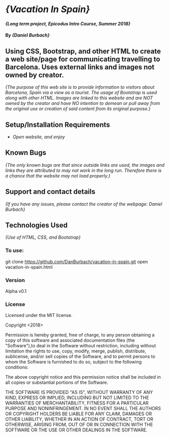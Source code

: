 # _{Vacation In Spain}_

#### _{Long term project, Epicodus Intro Course, Summer 2018}_

#### By _**{Daniel Burbach}**_

## Using CSS, Bootstrap, and other HTML to create a web site/page for communicating travelling to Barcelona. Uses external links and images not owned by creator.

_{The purpose of this web site is to provide information to visitors about Barcelona, Spain via a view as a tourist. The usage of Bootstrap is used along with other HTML.
Images are linked to this website and are NOT owned by the creator and have NO intention to demean or pull away from the original use or creation
of said content from its original purpose.}_

## Setup/Installation Requirements

* _Open website, and enjoy_

## Known Bugs

_{The only known bugs are that since outside links are used, the images and links they are attributed to may not work in the long run. Therefore
there is a chance that the website may not load properly.}_

## Support and contact details

_{If you have any issues, please contact the creator of the webpage: Daniel Burbach}_

## Technologies Used

_{Use of HTML, CSS, and Bootstrap}_

### To use:

git clone https://github.com/DanBurbach/vacation-in-spain.git
open vacation-in-spain.html

### __Version__

Alpha v0.1

### License
Licensed under the MIT license.

Copyright <2018> <Daniel Burbach>

Permission is hereby granted, free of charge, to any person obtaining a copy of this software and associated documentation files (the "Software"),to deal in the Software without restriction, including without limitation the rights to use, copy, modify, merge, publish, distribute, sublicense,
and/or sell copies of the Software, and to permit persons to whom the Software is furnished to do so, subject to the following conditions:

The above copyright notice and this permission notice shall be included in all copies or substantial portions of the Software.

THE SOFTWARE IS PROVIDED "AS IS", WITHOUT WARRANTY OF ANY KIND, EXPRESS OR IMPLIED, INCLUDING BUT NOT LIMITED TO THE WARRANTIES OF MERCHANTABILITY,
FITNESS FOR A PARTICULAR PURPOSE AND NONINFRINGEMENT. IN NO EVENT SHALL THE AUTHORS OR COPYRIGHT HOLDERS BE LIABLE FOR ANY CLAIM, DAMAGES OR OTHER LIABILITY,
WHETHER IN AN ACTION OF CONTRACT, TORT OR OTHERWISE, ARISING FROM, OUT OF OR IN CONNECTION WITH THE SOFTWARE OR THE USE OR OTHER DEALINGS IN THE SOFTWARE.

